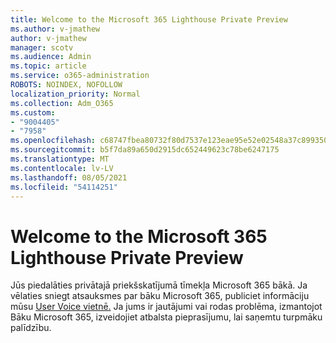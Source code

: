 ```yaml
---
title: Welcome to the Microsoft 365 Lighthouse Private Preview
ms.author: v-jmathew
author: v-jmathew
manager: scotv
ms.audience: Admin
ms.topic: article
ms.service: o365-administration
ROBOTS: NOINDEX, NOFOLLOW
localization_priority: Normal
ms.collection: Adm_O365
ms.custom:
- "9004405"
- "7958"
ms.openlocfilehash: c68747fbea80732f80d7537e123eae95e52e02548a37c899350a5d1f9f5cd53d
ms.sourcegitcommit: b5f7da89a650d2915dc652449623c78be6247175
ms.translationtype: MT
ms.contentlocale: lv-LV
ms.lasthandoff: 08/05/2021
ms.locfileid: "54114251"
---
```

# <a name="welcome-to-the-microsoft-365-lighthouse-private-preview"></a>Welcome to the Microsoft 365 Lighthouse Private Preview

Jūs piedalāties privātajā priekšskatījumā tīmekļa Microsoft 365 bākā. Ja vēlaties sniegt atsauksmes par bāku Microsoft 365, publiciet informāciju mūsu [User Voice vietnē.](https://aka.ms/M365Lighthouseuservoice) Ja jums ir jautājumi vai rodas problēma, izmantojot Bāku Microsoft 365, izveidojiet atbalsta pieprasījumu, lai saņemtu turpmāku palīdzību.
